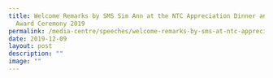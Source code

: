 ```yaml
---
title: Welcome Remarks by SMS Sim Ann at the NTC Appreciation Dinner and TTDS
  Award Ceremony 2019
permalink: /media-centre/speeches/welcome-remarks-by-sms-at-ntc-appreciation-dinner-and-ttds-award-ceremony/
date: 2019-12-09
layout: post
description: ""
image: ""
---
```

